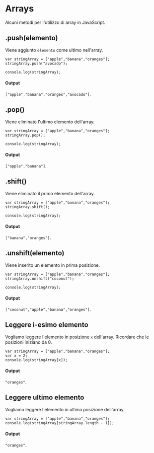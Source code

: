 # Arrays
Alcuni metodi per l'utilizzo di array in JavaScript.

## .push(elemento)
Viene aggiunto `elemento` come ultimo nell'array.
```
var stringArray = ["apple","banana","oranges"];
stringArray.push("avocado");

console.log(stringArray);
```
#### Output
`["apple","banana","oranges","avocado"]`.

## .pop()
Viene eliminato l'ultimo elemento dell'array.
```
var stringArray = ["apple","banana","oranges"];
stringArray.pop();

console.log(stringArray);
```
#### Output
`["apple","banana"]`.

## .shift()
Viene eliminato il primo elemento dell'array.
```
var stringArray = ["apple","banana","oranges"];
stringArray.shift();

console.log(stringArray);
```
#### Output
`["banana","oranges"]`.

## .unshift(elemento)
Viene inserito un elemento in prima posizione.
```
var stringArray = ["apple","banana","oranges"];
stringArray.unshift("coconut");

console.log(stringArray);
```
#### Output
`["coconut","apple","banana","oranges"]`.

## Leggere i-esimo elemento
Vogliamo leggere l'elemento in posizione `x` dell'array.
Ricordare che le posizioni iniziano da 0.
```
var stringArray = ["apple","banana","oranges"];
var x = 2;
console.log(stringArray[x]);
```
#### Output
`"oranges"`.

## Leggere ultimo elemento
Vogliamo leggere l'elemento in ultima posizione dell'array.
```
var stringArray = ["apple","banana","oranges"];
console.log(stringArray[stringArray.length - 1]);
```
#### Output
`"oranges"`.


